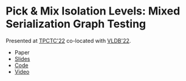 # Pick & Mix Isolation Levels: Mixed Serialization Graph Testing

Presented at [TPCTC'22](https://www.tpc.org/tpctc/tpctc2022/default5.asp) co-located with [VLDB'22](https://vldb.org/2022/).

- Paper
- [Slides](https://github.com/jackwaudby/tpctc-22/blob/main/slides/tpctc_jack_waudby.pdf)
- [Code](https://github.com/jackwaudby/spaghetti)
- [Video](https://youtu.be/oPOfodWVoO4)
